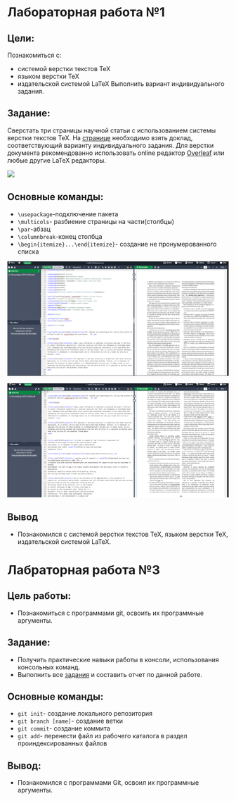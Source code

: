 # Лабораторная работа №1

## Цели:

Познакомиться с: 
* системой верстки текстов TeX 
* языком верстки TeX
* издательской системой LaTeX 
Выполнить вариант индивидуального задания.

## Задание:

Сверстать три страницы научной статьи с использованием системы верстки текстов TeX. На [странице](https://proc.ostis.net/proc/Proceedings%20OSTIS-2024.pdf) необходимо взять доклад, соответствующий варианту индивидуального задания.
Для верстки документа рекомендованно использовать online редактор [Overleaf](https://www.overleaf.com) или любые другие LaTeX редакторы.

![](./Photo/Overlief.png)

## Основные команды:

* `\usepackage`-подключение пакета
* `\multicols`- разбиение страницы на части(столбцы)
* `\par`-абзац
* `\columnbreak`-конец столбца
* `\begin{itemize}...\end{itemize}`- создание не пронумерованного списка

![](./Photo/LaTeX.png)

![](./Photo/LaTeX1.png)

## Вывод 

* Познакомился с системой верстки текстов TeX, языком верстки TeX, издательской системой LaTeX.

# Лабраторная работа №3

## Цель работы:
* Познакомиться с программами git, освоить их программные аргументы.

## Задание:

* Получить практические навыки работы в консоли, использования консольных команд.
* Выполнить все [задания](https://docs.google.com/document/d/1pkqZWOlte5j6PuPpz7w03tPkw64ctuUwELoI-qctYVQ/edit?tab=t.0) и составить отчет по данной работе.

## Основные команды:

* `git init`- создание локального репозитория
* `git branch [name]`- создание ветки
* `git commit`- создание коммита
* `git add`- перенести файл из рабочего каталога в раздел проиндексированных файлов

## Вывод:

* Познакомился с программами Git, освоил их программные аргументы.
